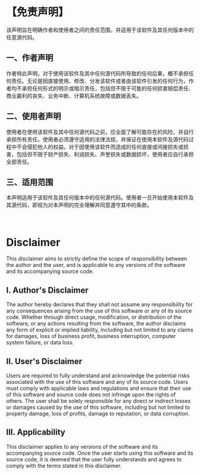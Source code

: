 # 【免责声明】

该声明旨在明确作者和使用者之间的责任范围，并适用于该软件及其任何版本中的任意源代码。

## 一、作者声明
作者特此声明，对于使用该软件及其中任何源代码所导致的任何后果，概不承担任何责任。无论是因直接使用、修改、分发该软件或者由该软件引发的任何行为，作者均不承担任何形式的明示或暗示责任，包括但不限于可能的任何损害赔偿责任、商业赢利的丧失、业务中断、计算机系统故障或数据丢失。

## 二、使用者声明
使用者在使用该软件及其中任何源代码之前，应全面了解可能存在的风险，并自行承担所有责任。使用者必须遵守适用的法律法规，并保证在使用本软件及源代码过程中不会侵犯他人的权益。对于因使用该软件而造成的任何直接或间接损失或损害，包括但不限于财产损失、利润损失、声誉损失或数据损坏，使用者应自行承担全部责任。

## 三、适用范围
本声明适用于该软件及其任何版本中的任何源代码。使用者一旦开始使用本软件及其源代码，即视为对本声明的完全理解并同意遵守其中的条款。
</br>
</br>
</br>
# Disclaimer

This disclaimer aims to strictly define the scope of responsibility between the author and the user, and is applicable to any versions of the software and its accompanying source code.

## I. Author's Disclaimer
The author hereby declares that they shall not assume any responsibility for any consequences arising from the use of this software or any of its source code. Whether through direct usage, modification, or distribution of the software, or any actions resulting from the software, the author disclaims any form of explicit or implied liability, including but not limited to any claims for damages, loss of business profit, business interruption, computer system failure, or data loss.

## II. User's Disclaimer
Users are required to fully understand and acknowledge the potential risks associated with the use of this software and any of its source code. Users must comply with applicable laws and regulations and ensure that their use of this software and source code does not infringe upon the rights of others. The user shall be solely responsible for any direct or indirect losses or damages caused by the use of this software, including but not limited to property damage, loss of profits, damage to reputation, or data corruption.

## III. Applicability
This disclaimer applies to any versions of the software and its accompanying source code. Once the user starts using this software and its source code, it is deemed that the user fully understands and agrees to comply with the terms stated in this disclaimer.